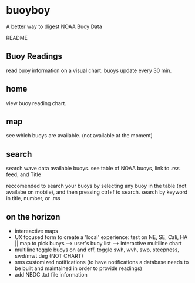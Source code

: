 # buoyboy
A better way to digest NOAA Buoy Data

README

## Buoy Readings

read buoy information on a visual chart. buoys update every 30 min.

## home

view buoy reading chart.

## map

see which buoys are available. (not available at the moment)

## search

search wave data available buoys.
see table of NOAA buoys, link to .rss feed, and Title

reccomended to search your buoys by selecting any buoy in the table (not availabe on mobile), and then pressing ctrl+f to search. search by keyword in title, number, or .rss 

## on the horizon

- intereactive maps
- UX focused form to create a 'local' experience: test on NE, SE, Cali, HA || map to pick buoys --> user's buoy list --> interactive multiline chart
- multiline toggle buoys on and off, toggle swh, wvh, swp, steepness, swd/mwt deg (NOT CHART)
- sms customized notifications (to have notifications a database needs to be built and maintained in order to provide readings)
- add NBDC .txt file information
